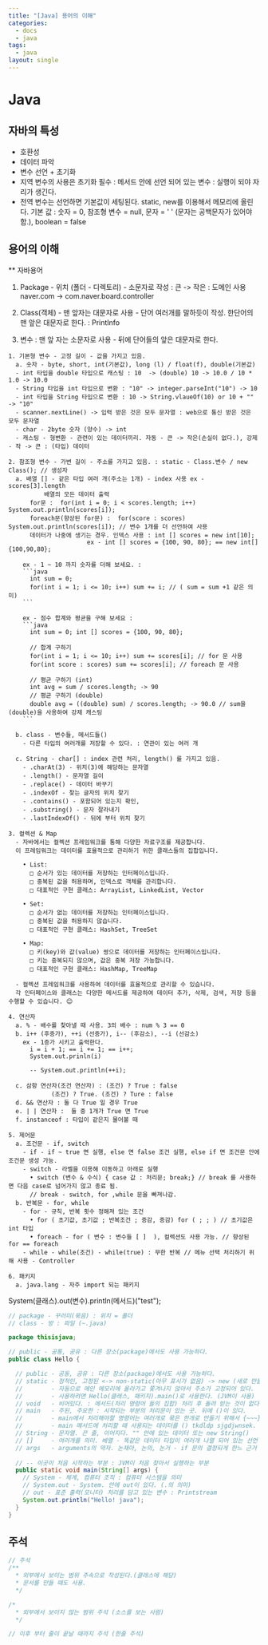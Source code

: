 ```yaml
---
title: "[Java] 용어의 이해"
categories:
  - docs
  - java
tags:
  - java
layout: single
---
```


# Java

## 자바의 특성
  - 호환성
  - 데이터 파악
  - 변수 선언 + 초기화
  - 지역 변수의 사용은 초기화 필수 : 메서드 안에 선언 되어 있는 변수 : 실행이 되야 자리가 생긴다.
  - 전역 변수는 선언하면 기본값이 세팅된다. static, new를 이용해서 메모리에 올린다.
    기본 값 : 숫자 = 0, 참조형 변수 = null, 문자 = ' ' (문자는 공백문자가 있어야 함.), boolean = false

## 용어의 이해
** 자바용어
  1. Package - 위치 (폴더 - 디렉토리) - 소문자로 작성 : 큰 -> 작은
  : 도메인 사용 naver.com -> com.naver.board.controller
  
  2. Class(객체) - 맨 앞자는 대문자로 사용 - 단어 여러개를 말하듯이 작성. 
  한단어의 맨 앞은 대문자로 한다. : PrintInfo
    
  3. 변수 : 맨 앞 자는 소문자로 사용 - 뒤에 단어들의 앞은 대문자로 한다.
      
    1. 기본형 변수 - 고정 길이 - 값을 가지고 있음.
      a. 숫자 - byte, short, int(기본값), long (l) / float(f), double(기본값)
      - int 타입을 double 타입으로 캐스팅 : 10  -> (double) 10 -> 10.0 / 10 * 1.0 -> 10.0
      - String 타입을 int 타입으로 변환 : "10" -> integer.parseInt("10") -> 10
      - int 타입을 String 타입으로 변환 : 10 -> String.vlaueOf(10) or 10 + "" -> "10"
      - scanner.nextLine() -> 입력 받은 것은 모두 문자열 : web으로 통신 받은 것은 모두 문자열 
      - char - 2byte 숫자 (양수) -> int
      - 캐스팅 - 형변환 - 관련이 있는 데이터끼리. 자동 - 큰 -> 작은(손실이 없다.), 강제 - 작 -> 큰 : (타입) 데이터
      
    2. 참조형 변수 - 가변 길이 - 주소를 가지고 있음. : static - Class.변수 / new Class(); // 생성자
      a. 배열 [] - 같은 타입 여러 개(주소는 1개) - index 사용 ex - scores[3].length
              배열의 모든 데이터 출력
          for문 :  for(int i = 0; i < scores.length; i++) System.out.println(scores[i]);
          foreach문(향상된 for문) :  for(score : scores) System.out.println(scores[i]); // 변수 1개를 더 선언하여 사용
          데이터가 나중에 생기는 경우. 인덱스 사용 : int [] scores = new int[10];
                          ex - int [] scores = {100, 90, 80}; == new int[] {100,90,80};
                        
        ex - 1 ~ 10 까지 숫자를 더해 보세요. : 
        ```java
          int sum = 0; 
          for(int i = 1; i <= 10; i++) sum += i; // ( sum = sum +1 같은 의미)
        ```

        ex - 점수 합계와 평균을 구해 보세요 : 
        ```java
          int sum = 0; int [] scores = {100, 90, 80};
          
          // 합계 구하기
          for(int i = 1; i <= 10; i++) sum += scores[i]; // for 문 사용
          for(int score : scores) sum += scores[i]; // foreach 문 사용
          
          // 평균 구하기 (int)
          int avg = sum / scores.length; -> 90
          // 평균 구하기 (double)
          double avg = ((double) sum) / scores.length; -> 90.0 // sum을 (double)을 사용하여 강제 캐스팅
        ```

      b. class - 변수들, 메서드들() 
        - 다른 타입의 여러개를 저장할 수 있다. : 연관이 있는 여러 개
      
      c. String - char[] : index 관련 처리, length() 를 가지고 있음.
        - .charAt(3) - 위치(3)에 해당하는 문자열
        - .length() - 문자열 길이
        - .replace() - 데이터 바꾸기
        - .indexOf - 찾는 글자의 위치 찾기
        - .contains() - 포함되어 있는지 확인,
        - .substring() - 문자 잘라내기
        - .lastIndexOf() - 뒤에 부터 위치 찾기
    
    3. 컬렉션 & Map
      - 자바에서는 컬렉션 프레임워크를 통해 다양한 자료구조를 제공합니다. 
      이 프레임워크는 데이터를 효율적으로 관리하기 위한 클래스들의 집합입니다. 

        • List:
          □ 순서가 있는 데이터를 저장하는 인터페이스입니다.
          □ 중복된 값을 허용하며, 인덱스로 객체를 관리합니다.
          □ 대표적인 구현 클래스: ArrayList, LinkedList, Vector

        • Set:
          □ 순서가 없는 데이터를 저장하는 인터페이스입니다.
          □ 중복된 값을 허용하지 않습니다.
          □ 대표적인 구현 클래스: HashSet, TreeSet

        • Map:
          □ 키(key)와 값(value) 쌍으로 데이터를 저장하는 인터페이스입니다.
          □ 키는 중복되지 않으며, 값은 중복 저장 가능합니다.
          □ 대표적인 구현 클래스: HashMap, TreeMap

      - 컬렉션 프레임워크를 사용하여 데이터를 효율적으로 관리할 수 있습니다. 
      각 인터페이스와 클래스는 다양한 메서드를 제공하여 데이터 추가, 삭제, 검색, 저장 등을 수행할 수 있습니다. 😊
      
    4. 연산자
      a. % - 배수를 찾아낼 때 사용. 3의 배수 : num % 3 == 0
      b. i++ (후증가), ++i (선증가), i-- (후감소), --i (선감소)
        ex - 1증가 시키고 출력한다.
          i = i + 1; == i += 1; == i++;
          System.out.prinln(i)
          
          -- System.out.println(++i);
        
      c. 삼항 연산자(조건 연산자) : (조건) ? True : false
                (조건) ? True. (조건) ? Ture : false
      d. && 연산자 : 둘 다 True 일 경우 True
      e. | | 연산자 :  둘 중 1개가 True 면 True
      f. instanceof : 타입이 같은지 물어볼 때
    
    5. 제어문
      a. 조건문 - if, switch
        - if - if ~ true 면 실행, else 면 false 조건 실행, else if 면 조건문 안에 조건문 생성 가능.
        - switch - 라벨을 이용해 이동하고 아래로 실행
          • switch (변수 & 수식) { case 값 : 처리문; break;} // break 를 사용하면 다음 case로 넘어가지 않고 종료 됨. 
          // break - switch, for ,while 문을 빠져나감.
      b. 반복문 - for, while
        - for - 규칙, 반복 횟수 정해져 있는 조건
          • for ( 초기값, 초기값 ; 반복조건 ; 증감, 증감) for ( ; ; ) // 초기값은 int 타입
          • foreach - for ( 변수 : 변수들 [ ]  ), 컬렉션도 사용 가능. // 향상된 for == foreach
        - while - while(조건) - while(true) : 무한 반복 // 메뉴 선택 처리하기 위해 사용 - Controller
  
    6. 패키지
      a. java.lang - 자주 import 되는 패키지
    
    
  System(클래스).out(변수).println(메서드)("test");

```java
// package - 꾸러미(묶음) : 위치 = 폴더
// class - 방 : 파일 (~.java)

package thisisjava;

// public - 공통, 공유 : 다른 장소(package)에서도 사용 가능하다.
public class Hello {

  // public - 공동, 공유 : 다른 장소(package)에서도 사용 가능하다.
  // static - 정적인, 고정된 <-> non-static(아무 표시가 없음) -> new (새로 만들 때 : 생성자)
  //        - 자동으로 메인 메모리에 올라가고 쫓겨나지 않아서 주소가 고정되어 있다.
  //        - 사용하려면 Hello(클래스, 패키지).main()로 사용한다. (JVM이 사용)
  // void   - 비어있다. : 메서드(처리 명령어 들의 집합) 처리 후 돌려 받는 것이 없다.
  // main   - 주된, 주요한 : 시작되는 부분의 처리문이 있는 곳. 뒤에 ()이 있다.
  //        - main에서 처리해야할 명령어는 여러개로 묶은 한개로 만들기 위해서 {~~~}
  //        - main 메서드에 처리할 때 사용되는 데이터를 () tkdldp sjgdjwnsek.
  // String - 문자열. 끈 줄, 이어지다. "" 안에 있는 데이터 또는 new String()
  // []     - 여러개를 의미. 베열 - 똑같은 데이터 타입이 여러개 나열 되어 있는 선언
  // args   - arguments의 약자. 논재아, 논의, 논거 - if 문의 결정되게 한느 근거 데이터
  
  // -- 이곳이 처음 시작하는 부분 : JVM이 처음 찾아서 실행하는 부분
  public static void main(String[] args) {
    // System - 체계, 컴퓨터 조직 : 컴퓨터 시스템을 의미
    // System.out - System. 안에 out이 있다. (.의 의미)
    // out - 표준 출력(모니터) 처리를 담고 있는 변수 : Printstream
    System.out.println("Hello! java");
  }
}
```

## 주석
```java
// 주석
/**
  * 외부에서 보이는 범위 주속으로 작성된다.(클래스에 해당)
  * 문서를 만들 때도 사용.
  */

/*
  * 외부에서 보이지 않는 범위 주석 (소스를 보는 사람)
  */

// 이후 부터 줄이 끝날 때까지 주석 (한줄 주석)
```